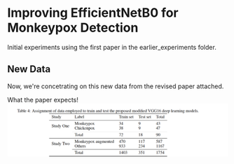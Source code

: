 # Improving EfficientNetB0 for Monkeypox Detection
Initial experiments using the first paper in the earlier_experiments folder.

## New Data

Now, we're concetrating on this new data from the revised paper attached.

What the paper expects!
![data labelling](img/data_labelling.png)
